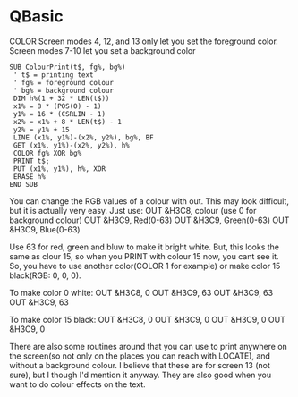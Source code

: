 # QBasic

COLOR
 Screen modes 4, 12, and 13 only let you set the foreground color. Screen modes 7-10 let you set a background color
 
 
 ````
 SUB ColourPrint(t$, fg%, bg%)
  ' t$ = printing text
  ' fg% = foreground colour
  ' bg% = background colour
  DIM h%(1 + 32 * LEN(t$))
  x1% = 8 * (POS(0) - 1)
  y1% = 16 * (CSRLIN - 1)
  x2% = x1% + 8 * LEN(t$) - 1
  y2% = y1% + 15
  LINE (x1%, y1%)-(x2%, y2%), bg%, BF
  GET (x1%, y1%)-(x2%, y2%), h%
  COLOR fg% XOR bg%
  PRINT t$;
  PUT (x1%, y1%), h%, XOR
  ERASE h%
END SUB 
````


You can change the RGB values of a colour with out. This may look difficult, but it is actually very easy. Just use:
OUT &H3C8, colour (use 0 for background colour)
OUT &H3C9, Red(0-63)
OUT &H3C9, Green(0-63)
OUT &H3C9, Blue(0-63)

Use 63 for red, green and bluw to make it bright white. But, this looks the same as clour 15, so when you PRINT with colour 15 now, you cant see it. So, you have to use another color(COLOR 1 for example) or make color 15 black(RGB: 0, 0, 0).

To make color 0 white:
OUT &H3C8, 0
OUT &H3C9, 63
OUT &H3C9, 63
OUT &H3C9, 63

To make color 15 black:
OUT &H3C8, 0
OUT &H3C9, 0
OUT &H3C9, 0
OUT &H3C9, 0

There are also some routines around that you can use to print anywhere on the screen(so not only on the places you can reach with LOCATE), and without a background colour. I believe that these are for screen 13 (not sure), but I though I'd mention it anyway. They are also good when you want to do colour effects on the text.
